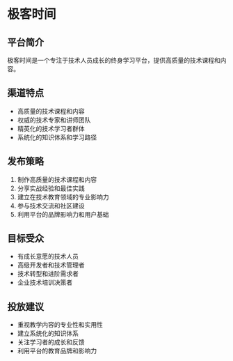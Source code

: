 # 极客时间

## 平台简介
极客时间是一个专注于技术人员成长的终身学习平台，提供高质量的技术课程和内容。

## 渠道特点
- 高质量的技术课程和内容
- 权威的技术专家和讲师团队
- 精英化的技术学习者群体
- 系统化的知识体系和学习路径

## 发布策略
1. 制作高质量的技术课程和内容
2. 分享实战经验和最佳实践
3. 建立在技术教育领域的专业影响力
4. 参与技术交流和社区建设
5. 利用平台的品牌影响力和用户基础

## 目标受众
- 有成长意愿的技术人员
- 高级开发者和技术管理者
- 技术转型和进阶需求者
- 企业技术培训决策者

## 投放建议
- 重视教学内容的专业性和实用性
- 建立系统化的知识体系
- 关注学习者的成长和反馈
- 利用平台的教育品牌和影响力